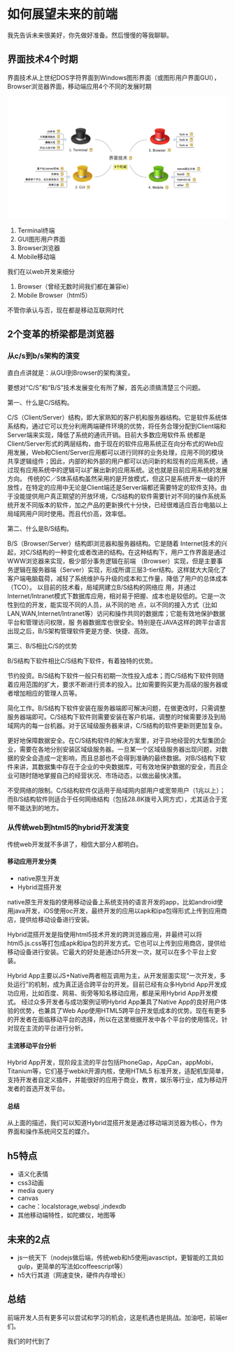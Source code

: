 # 如何展望未来的前端

我先告诉未来很美好，你先做好准备。然后慢慢的等我聊聊。

## 界面技术4个时期

界面技术从上世纪DOS字符界面到Windows图形界面（或图形用户界面GUI），Browser浏览器界面，移动端应用4个不同的发展时期

![](./docs/gui_roadmap.png)

1. Terminal终端
1. GUI图形用户界面
1. Browser浏览器
1. Mobile移动端

我们在以web开发来细分

1. Browser（曾经无数时间我们都在兼容ie）
1. Mobile Browser（html5）

不管你承认与否，现在都是移动互联网时代

## 2个变革的桥梁都是浏览器


### 从c/s到b/s架构的演变

直白点讲就是：从GUI到Browser的架构演变。

要想对“C/S”和“B/S”技术发展变化有所了解，首先必须搞清楚三个问题。

第一、什么是C/S结构。

C/S（Client/Server）结构，即大家熟知的客户机和服务器结构。它是软件系统体系结构，通过它可以充分利用两端硬件环境的优势，将任务合理分配到Client端和Server端来实现，降低了系统的通讯开销。目前大多数应用软件系
统都是Client/Server形式的两层结构，由于现在的软件应用系统正在向分布式的Web应用发展，Web和Client/Server应用都可以进行同样的业务处理，应用不同的模块共享逻辑组件；因此，内部的和外部的用户都可以访问新的和现有的应用系统，通过现有应用系统中的逻辑可以扩展出新的应用系统。这也就是目前应用系统的发展方向。
传统的C／S体系结构虽然采用的是开放模式，但这只是系统开发一级的开放性，在特定的应用中无论是Client端还是Server端都还需要特定的软件支持。由于没能提供用户真正期望的开放环境，C/S结构的软件需要针对不同的操作系统系统开发不同版本的软件，加之产品的更新换代十分快，已经很难适应百台电脑以上局域网用户同时使用。而且代价高，效率低。

第二、什么是B/S结构。

B/S（Browser/Server）结构即浏览器和服务器结构。它是随着
Internet技术的兴起，对C/S结构的一种变化或者改进的结构。在这种结构下，用户工作界面是通过WWW浏览器来实现，极少部分事务逻辑在前端
（Browser）实现，但是主要事务逻辑在服务器端（Server）实现，形成所谓三层3-tier结构。这样就大大简化了客户端电脑载荷，减轻了系统维护与升级的成本和工作量，降低了用户的总体成本（TCO）。
以目前的技术看，局域网建立B/S结构的网络应
用，并通过Internet/Intranet模式下数据库应用，相对易于把握、成本也是较低的。它是一次性到位的开发，能实现不同的人员，从不同的地
点，以不同的接入方式（比如LAN,WAN,Internet/Intranet等）访问和操作共同的数据库；它能有效地保护数据平台和管理访问权限，服
务器数据库也很安全。特别是在JAVA这样的跨平台语言出现之后，B/S架构管理软件更是方便、快捷、高效。

第三、B/S相比C/S的优势

B/S结构下软件相比C/S结构下软件，有着独特的优势。

节约投资。B/S结构下软件一般只有初期一次性投入成本；而C/S结构下软件则随着应用范围的扩大，要求不断进行资本的投入。比如需要购买更为高级的服务器或者增加相应的管理人员等。

简化工作。B/S结构下软件安装在服务器端即可解决问题，在做更改时，只需调整服务器端即可。C/S结构下软件则需要安装在客户机端，调整的时候需要涉及到局域网内的每一台机器。对于区域级服务器来讲，C/S结构的软件更新则更加复杂。

更好地保障数据安全。在C/S结构软件的解决方案里，对于异地经营的大型集团企业，需要在各地分别安装区域级服务器。一旦某一个区域级服务器出现问题，对数据的安全会造成一定影响，而且总部也不会得到准确的最终数据。对B/S结构下软件来讲，其数据集中存在于企业的中央数据库，可有效地保护数据的安全，而且企业可随时随地掌握自己的经营状况、市场动态，以做出最快决策。

不受网络的限制。C/S结构软件仅适用于局域网内部用户或宽带用户（1兆以上）；而B/S结构软件则适合于任何网络结构（包括28.8K拨号入网方式），尤其适合于宽带不能达到的地方。

### 从传统web到html5的hybrid开发演变

传统web开发就不多讲了，相信大部分人都明白。

#### 移动应用开发分类

- native原生开发
- Hybrid混搭开发


native原生开发指的使用移动设备上系统支持的语言开发的app，比如android使用java开发，iOS使用oc开发，最终开发的应用以apk和ipa包得形式上传到应用商店，提供给移动设备进行安装。


Hybrid混搭开发是指使用html5技术开发的跨浏览器应用，并最终可以将html5.js.css等打包成apk和ipa包的开发方式。它也可以上传到应用商店，提供给移动设备进行安装。它最大的好处是通过h5开发一次，就可以在多个平台上安装。

Hybrid App主要以JS+Native两者相互调用为主，从开发层面实现“一次开发，多处运行”的机制，成为真正适合跨平台的开发。目前已经有众多Hybrid App开发成功应用，比如百度、网易、街旁等知名移动应用，都是采用Hybrid App开发模式。
经过众多开发者与成功案例证明Hybrid App兼具了Native App的良好用户体验的优势，也兼具了Web App使用HTML5跨平台开发低成本的优势。现在有更多的开发者在面临移动平台的选择，所以在这里根据开发中各个平台的使用情况，针对现在主流的平台进行分析。

#### 主流移动平台分析

Hybrid App开发，现阶段主流的平台包括PhoneGap，AppCan，appMobi，Titanium等，它们基于webkit开源内核，使用HTML5 标准开发，适配机型简单，支持开发者自定义插件，并能很好的应用于商业，教育，娱乐等行业，成为移动开发者的首选开发平台。

#### 总结

从上面的描述，我们可以知道Hybrid混搭开发是通过移动端浏览器为核心，作为界面和操作系统间交互的媒介。

## h5特点

- 语义化表情
- css3动画
- media query
- canvas
- cache：localstorage,websql ,indexdb
- 其他移动端特性，如陀螺仪，地图等

## 未来的2点

- js一统天下（nodejs做后端，传统web和h5使用javasctipt，更智能的工具如gulp，更简单的写法如coffeescript等）
- h5大行其道（网速变快，硬件内存增长）

## 总结

前端开发人员有更多可以尝试和学习的机会，这是机遇也是挑战。加油吧，前端er们。

我们的时代到了

